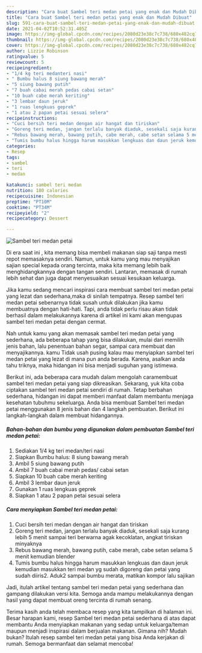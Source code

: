 ```yaml
---
description: "Cara buat Sambel teri medan petai yang enak dan Mudah Dibuat"
title: "Cara buat Sambel teri medan petai yang enak dan Mudah Dibuat"
slug: 591-cara-buat-sambel-teri-medan-petai-yang-enak-dan-mudah-dibuat
date: 2021-04-02T10:52:31.405Z
image: https://img-global.cpcdn.com/recipes/2080d23e38c7c738/680x482cq70/sambel-teri-medan-petai-foto-resep-utama.jpg
thumbnail: https://img-global.cpcdn.com/recipes/2080d23e38c7c738/680x482cq70/sambel-teri-medan-petai-foto-resep-utama.jpg
cover: https://img-global.cpcdn.com/recipes/2080d23e38c7c738/680x482cq70/sambel-teri-medan-petai-foto-resep-utama.jpg
author: Lizzie Robinson
ratingvalue: 5
reviewcount: 5
recipeingredient:
- "1/4 kg teri medanteri nasi"
- " Bumbu halus 8 siung bawang merah"
- "5 siung bawang putih"
- "7 buah cabai merah pedas cabai setan"
- "10 buah cabe merah keriting"
- "3 lembar daun jeruk"
- "1 ruas lengkuas geprek"
- "1 atau 2 papan petai sesuai selera"
recipeinstructions:
- "Cuci bersih teri medan dengan air hangat dan tiriskan"
- "Goreng teri medan, jangan terlalu banyak diaduk, sesekali saja kurang lebih 5 menit sampai teri berwarna agak kecoklatan, angkat tiriskan minyaknya"
- "Rebus bawang merah, bawang putih, cabe merah, cabe setan selama 5 menit kemudian blender"
- "Tumis bumbu halus hingga harum masukkan lengkuas dan daun jeruk kemudian masukkan teri medan yg sudah digoreng dan petai yang sudah diiris2. Aduk2 sampai bumbu merata, matikan kompor lalu sajikan"
categories:
- Resep
tags:
- sambel
- teri
- medan

katakunci: sambel teri medan 
nutrition: 180 calories
recipecuisine: Indonesian
preptime: "PT10M"
cooktime: "PT34M"
recipeyield: "2"
recipecategory: Dessert

---
```



![Sambel teri medan petai](https://img-global.cpcdn.com/recipes/2080d23e38c7c738/680x482cq70/sambel-teri-medan-petai-foto-resep-utama.jpg)

Di era  saat ini , kita memang bisa membeli makanan siap saji tanpa mesti repot memasaknya sendiri. Namun, untuk kamu yang mau menyajikan sajian special kepada orang tercinta, maka kita memang lebih baik menghidangkannya dengan tangan sendiri. Lantaran, memasak di rumah lebih sehat dan juga dapat menyesuaikan sesuai kesukaan keluarga.

Jika kamu sedang mencari inspirasi cara membuat sambel teri medan petai yang lezat dan sederhana,maka di sinilah tempatnya. Resep sambel teri medan petai  sebenarnya tidak susah untuk dilakukan jika kamu membuatnya dengan hati-hati. Tapi, anda tidak perlu risau akan tidak berhasil dalam melakukannya 
karena di artikel ini kami akan mengupas sambel teri medan petai dengan cermat.  



Nah untuk kamu yang akan memasak sambel teri medan petai yang sederhana, ada beberapa tahap yang bisa dilakukan, mulai dari memilih jenis bahan, lalu penentuan bahan segar, sampai cara membuat dan menyajikannya. kamu Tidak usah pusing kalau mau menyiapkan sambel teri medan petai yang lezat di mana pun anda berada. Karena, asalkan anda  tahu triknya, maka hidangan ini bisa menjadi suguhan yang istimewa.

Berikut ini, ada beberapa cara mudah dalam mengolah caramembuat sambel teri medan petai yang siap dikreasikan. Sekarang, yuk kita coba ciptakan sambel teri medan petai sendiri di rumah. Tetap berbahan sederhana, hidangan ini dapat memberi manfaat dalam membantu menjaga kesehatan tubuhmu sekeluarga. Anda bisa membuat Sambel teri medan petai menggunakan 8 jenis bahan dan 4 langkah pembuatan. Berikut ini langkah-langkah dalam membuat hidangannya.

<!--inarticleads1-->

##### Bahan-bahan dan bumbu yang digunakan dalam pembuatan Sambel teri medan petai:

1. Sediakan 1/4 kg teri medan/teri nasi
1. Siapkan  Bumbu halus: 8 siung bawang merah
1. Ambil 5 siung bawang putih
1. Ambil 7 buah cabai merah pedas/ cabai setan
1. Siapkan 10 buah cabe merah keriting
1. Ambil 3 lembar daun jeruk
1. Gunakan 1 ruas lengkuas geprek
1. Siapkan 1 atau 2 papan petai sesuai selera




<!--inarticleads2-->

##### Cara menyiapkan Sambel teri medan petai:

1. Cuci bersih teri medan dengan air hangat dan tiriskan
1. Goreng teri medan, jangan terlalu banyak diaduk, sesekali saja kurang lebih 5 menit sampai teri berwarna agak kecoklatan, angkat tiriskan minyaknya
1. Rebus bawang merah, bawang putih, cabe merah, cabe setan selama 5 menit kemudian blender
1. Tumis bumbu halus hingga harum masukkan lengkuas dan daun jeruk kemudian masukkan teri medan yg sudah digoreng dan petai yang sudah diiris2. Aduk2 sampai bumbu merata, matikan kompor lalu sajikan




Jadi, itulah artikel tentang  sambel teri medan petai  yang sederhana dan gampang dilakukan versi kita. Semoga anda mampu melakukannya dengan hasil yang dapat membuat oreng tercinta di rumah senang. 

Terima kasih anda telah membaca resep yang kita tampilkan di halaman ini. Besar harapan kami, resep  Sambel teri medan petai sederhana di atas dapat membantu Anda menyiapkan makanan yang sedap untuk keluarga/teman maupun menjadi inspirasi dalam berjualan makanan. Gimana nih? Mudah bukan? Itulah resep sambel teri medan petai yang bisa Anda kerjakan di rumah. Semoga bermanfaat dan selamat mencoba!

